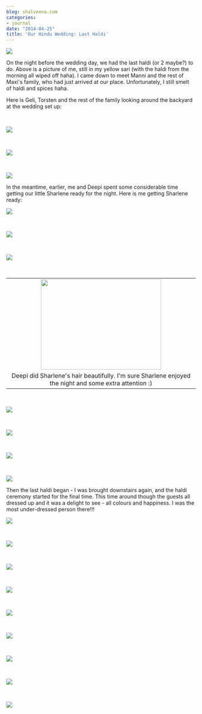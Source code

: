 ```yaml
---
blog: shalveena.com
categories:
- journal
date: "2014-04-25"
title: 'Our Hindu Wedding: Last Haldi'
---
```


[![](images/bcdb4-dsc_0695.jpg)](https://shalveena.files.wordpress.com/2014/04/bcdb4-dsc_0695.jpg)

On the night before the wedding day, we had the last haldi (or 2 maybe?) to do. Above is a picture of me, still in my yellow sari (with the haldi from the morning all wiped off haha). I came down to meet Manni and the rest of Maxi's family, who had just arrived at our place. Unfortunately, I still smelt of haldi and spices haha.

Here is Geli, Torsten and the rest of the family looking around the backyard at the wedding set up:

 

[![](images/4ceaf-dsc_0697.jpg)](https://shalveena.files.wordpress.com/2014/04/4ceaf-dsc_0697.jpg)

 

[![](images/33028-dsc_0698.jpg)](https://shalveena.files.wordpress.com/2014/04/33028-dsc_0698.jpg)

 

[![](images/0776d-dsc_0699.jpg)](https://shalveena.files.wordpress.com/2014/04/0776d-dsc_0699.jpg)

In the meantime, earlier, me and Deepi spent some considerable time getting our little Sharlene ready for the night. Here is me getting Sharlene ready:

[![](images/a3b92-dscf6575.jpg)](https://shalveena.files.wordpress.com/2014/04/a3b92-dscf6575.jpg)

 

[![](images/35121-dscf6578.jpg)](https://shalveena.files.wordpress.com/2014/04/35121-dscf6578.jpg)

 

[![](images/99468-dscf6583.jpg)](https://shalveena.files.wordpress.com/2014/04/99468-dscf6583.jpg)

 

<table class="tr-caption-container" style="margin-left:auto;margin-right:auto;text-align:center;" cellspacing="0" cellpadding="0" align="center"><tbody><tr><td style="text-align:center;"><a style="margin-left:auto;margin-right:auto;" href="https://shalveena.files.wordpress.com/2014/04/092c8-dscf6584.jpg"><img src="images/092c8-dscf6584.jpg" width="320" height="240" border="0"></a></td></tr><tr><td class="tr-caption" style="text-align:center;">Deepi did Sharlene's hair beautifully. I'm sure Sharlene enjoyed the night and some extra attention :)</td></tr></tbody></table>

 

[![](images/d35c7-dscf6586.jpg)](https://shalveena.files.wordpress.com/2014/04/d35c7-dscf6586.jpg)

 

[![](images/6bd1f-dscf6589.jpg)](https://shalveena.files.wordpress.com/2014/04/6bd1f-dscf6589.jpg)

 

[![](images/b3b3b-dscf6590.jpg)](https://shalveena.files.wordpress.com/2014/04/b3b3b-dscf6590.jpg)

 

[![](images/39780-dscf6591.jpg)](https://shalveena.files.wordpress.com/2014/04/39780-dscf6591.jpg)

Then the last haldi began - I was brought downstairs again, and the haldi ceremony started for the final time. This time around though the guests all dressed up and it was a delight to see - all colours and happiness. I was the most under-dressed person there!!!

[![](images/2f665-dsc_0709.jpg)](https://shalveena.files.wordpress.com/2014/04/2f665-dsc_0709.jpg)

 

[![](images/0c83e-dsc_0711.jpg)](https://shalveena.files.wordpress.com/2014/04/0c83e-dsc_0711.jpg)

 

[![](images/3a628-dsc_0712.jpg)](https://shalveena.files.wordpress.com/2014/04/3a628-dsc_0712.jpg)

 

[![](images/2f062-dsc_0714.jpg)](https://shalveena.files.wordpress.com/2014/04/2f062-dsc_0714.jpg)

 

[![](images/34080-dsc_0715.jpg)](https://shalveena.files.wordpress.com/2014/04/34080-dsc_0715.jpg)

 

[![](images/e8826-dsc_0716.jpg)](https://shalveena.files.wordpress.com/2014/04/e8826-dsc_0716.jpg)

 

[![](images/fbaf8-dsc_0720.jpg)](https://shalveena.files.wordpress.com/2014/04/fbaf8-dsc_0720.jpg)

 

[![](images/83421-dsc_0724.jpg)](https://shalveena.files.wordpress.com/2014/04/83421-dsc_0724.jpg)

 

[![](images/815c6-dsc_0725.jpg)](https://shalveena.files.wordpress.com/2014/04/815c6-dsc_0725.jpg)